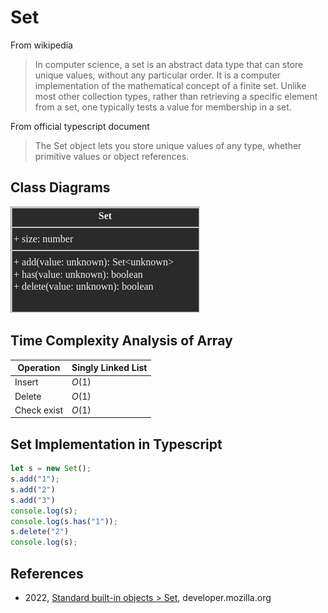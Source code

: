 # Set

From wikipedia

> In computer science, a set is an abstract data type that can store unique values, without any particular order. It is a computer implementation of the mathematical concept of a finite set. Unlike most other collection types, rather than retrieving a specific element from a set, one typically tests a value for membership in a set.

From official typescript document 

> The Set object lets you store unique values of any type, whether primitive values or object references.

## Class Diagrams

![](uml/set.png)

## Time Complexity Analysis of Array


| Operation       | Singly Linked List  |
|-----------------|---------------------|
| Insert          | $O(1)$              |
| Delete          | $O(1)$              |
| Check exist     | $O(1)$              |

## Set Implementation in Typescript

```ts
let s = new Set();  
s.add("1");
s.add("2")
s.add("3")
console.log(s);
console.log(s.has("1"));
s.delete("2")
console.log(s);
```

## References

* 2022, [Standard built-in objects > Set](https://developer.mozilla.org/en-US/docs/Web/JavaScript/Reference/Global_Objects/Set), developer.mozilla.org